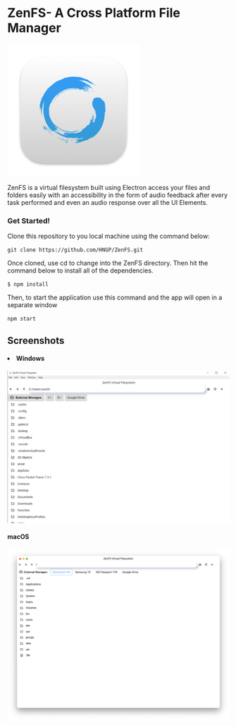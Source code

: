 <h1>ZenFS- A Cross Platform File Manager</h1>
<img width="300px" src="./512.png">
<p> ZenFS is a virtual filesystem built using Electron access your files and folders easily with an accessibility in the form of audio feedback after every task performed and even an audio response over all the UI Elements.</p>

<h3> Get Started! </h3>

<p> Clone this repository to you local machine using the command below:</p>

```
git clone https://github.com/HNGP/ZenFS.git
```

<p>Once cloned, use cd to change into the ZenFS directory. Then hit the command below to install all of the dependencies. </p>

```
$ npm install
```

<p>Then, to start the application use this command and the app will open in a separate window </p>

```
npm start
```

<h2>Screenshots</h2>
<h4><li> Windows </li></h4>
<img src= "./bin/img/windows.png">

<h4> macOS <h4>
<img src="./Screenshot 2021-05-27 at 1.35.10 PM.png">
